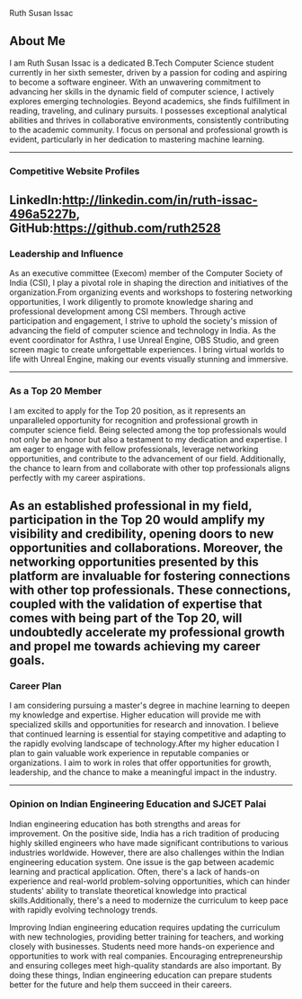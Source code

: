 Ruth Susan Issac

## About Me

I am Ruth Susan Issac is a dedicated B.Tech Computer Science student currently in her sixth semester, driven by a passion for coding and aspiring to become a software engineer. With an unwavering commitment to advancing her skills in the dynamic field of computer science, I actively explores emerging technologies. Beyond academics, she finds fulfillment in reading, traveling, and culinary pursuits. I possesses exceptional analytical abilities and thrives in collaborative environments, consistently contributing to the academic community. I focus on personal and professional growth is evident, particularly in her dedication to mastering machine learning.

---

### Competitive Website Profiles

LinkedIn:http://linkedin.com/in/ruth-issac-496a5227b, 
GitHub:https://github.com/ruth2528
---

### Leadership and Influence

As an executive committee (Execom) member of the Computer Society of India (CSI), I play a pivotal role in shaping the direction and initiatives of the organization.From organizing events and workshops to fostering networking opportunities, I work diligently to promote knowledge sharing and professional development among CSI members. Through active participation and engagement, I strive to uphold the society's mission of advancing the field of computer science and technology in India.
As the event coordinator for Asthra, I use Unreal Engine, OBS Studio, and green screen magic to create unforgettable experiences. I bring virtual worlds to life with Unreal Engine, making our events visually stunning and immersive. 


---

### As a Top 20 Member

I am excited to apply for the Top 20 position, as it represents an unparalleled opportunity for recognition and professional growth in computer science field. Being selected among the top professionals would not only be an honor but also a testament to my dedication and expertise. I am eager to engage with fellow professionals, leverage networking opportunities, and contribute to the advancement of our field. Additionally, the chance to learn from and collaborate with other top professionals aligns perfectly with my career aspirations.

As an established professional in my field, participation in the Top 20 would amplify my visibility and credibility, opening doors to new opportunities and collaborations. Moreover, the networking opportunities presented by this platform are invaluable for fostering connections with other top professionals. These connections, coupled with the validation of expertise that comes with being part of the Top 20, will undoubtedly accelerate my professional growth and propel me towards achieving my career goals.
---

### Career Plan

I am considering pursuing a master's degree in machine learning to deepen my knowledge and expertise. Higher education will provide me with specialized skills and opportunities for research and innovation. I believe that continued learning is essential for staying competitive and adapting to the rapidly evolving landscape of technology.After my higher education I plan to gain valuable work experience in reputable companies or organizations. I aim to work in roles that offer opportunities for growth, leadership, and the chance to make a meaningful impact in the industry.

---

### Opinion on Indian Engineering Education and SJCET Palai

Indian engineering education has both strengths and areas for improvement. On the positive side, India has a rich tradition of producing highly skilled engineers who have made significant contributions to various industries worldwide. However, there are also challenges within the Indian engineering education system. One issue is the gap between academic learning and practical application. Often, there's a lack of hands-on experience and real-world problem-solving opportunities, which can hinder students' ability to translate theoretical knowledge into practical skills.Additionally, there's a need to modernize the curriculum to keep pace with rapidly evolving technology trends. 

Improving Indian engineering education requires updating the curriculum with new technologies, providing better training for teachers, and working closely with businesses. Students need more hands-on experience and opportunities to work with real companies. Encouraging entrepreneurship and ensuring colleges meet high-quality standards are also important. By doing these things, Indian engineering education can prepare students better for the future and help them succeed in their careers.

